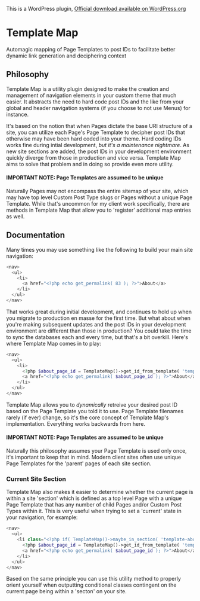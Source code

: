 This is a WordPress plugin, [Official download available on WordPress.org](http://wordpress.org/plugins/template-map/)

# Template Map

Automagic mapping of Page Templates to post IDs to facilitate better dynamic link generation and deciphering context

## Philosophy

Template Map is a utility plugin designed to make the creation and management of navigation elements in your custom theme that much easier. It abstracts the need to hard code post IDs and the like from your global and header navigation systems (if you choose to not use Menus) for instance.

It's based on the notion that when Pages dictate the base URI structure of a site, you can utilize each Page's Page Template to decipher post IDs that otherwise may have been hard coded into your theme. Hard coding IDs works fine during intial development, *but it's a maintenance nightmare*. As new site sections are added, the post IDs in your development environment quickly diverge from those in production and vice versa. Template Map aims to solve that problem and in doing so provide even more utility.

#### IMPORTANT NOTE: Page Templates are assumed to be unique

Naturally Pages may not encompass the entire sitemap of your site, which may have top level Custom Post Type slugs or Pages without a unique Page Template. While that's uncommon for my client work specifically, there are methods in Template Map that allow you to 'register' additional map entries as well.

## Documentation

Many times you may use something like the following to build your main site navigation:

```php
<nav>
  <ul>
    <li>
      <a href="<?php echo get_permalink( 83 ); ?>">About</a>
    </li>
  </ul>
</nav>
```

That works great during initial development, and continues to hold up when you migrate to production en masse for the first time. But what about when you're making subsequent updates and the post IDs in your development environment are different than those in production? You could take the time to sync the databases each and every time, but that's a bit overkill. Here's where Template Map comes in to play:

```php
<nav>
  <ul>
    <li>
      <?php $about_page_id = TemplateMap()->get_id_from_template( 'template-about.php' ); ?>
      <a href="<?php echo get_permalink( $about_page_id ); ?>">About</a>
    </li>
  </ul>
</nav>
```

Template Map allows you to *dynamically* retreive your desired post ID based on the Page Template you told it to use. Page Template filenames rarely (if ever) change, so it's the core concept of Template Map's implementation. Everything works backwards from here.

#### IMPORTANT NOTE: Page Templates are assumed to be unique

Naturally this philosophy assumes your Page Template is used only once, it's important to keep that in mind. Modern client sites often use unique Page Templates for the 'parent' pages of each site section. 

### Current Site Section

Template Map also makes it easier to determine whether the current page is within a site 'section' which is defined as a top level Page with a unique Page Template that has any number of child Pages and/or Custom Post Types within it. This is very useful when trying to set a 'current' state in your navigation, for example:

```php
<nav>
  <ul>
    <li class="<?php if( TemplateMap()->maybe_in_section( 'template-about.php' ) ) : ?> current<?php endif; ?>">
      <?php $about_page_id = TemplateMap()->get_id_from_template( 'template-about.php' ); ?>
      <a href="<?php echo get_permalink( $about_page_id ); ?>">About</a>
    </li>
  </ul>
</nav>
```

Based on the same principle you can use this utility method to properly orient yourself when outputting conditional classes contingent on the current page being within a 'secton' on your site.
